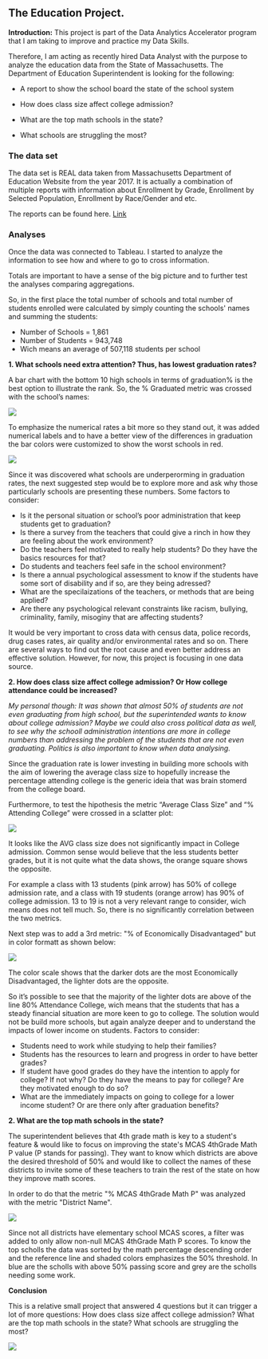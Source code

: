 ## The Education Project.

**Introduction:** This project is part of the Data Analytics Accelerator program that I am taking to improve and practice my Data Skills. 

Therefore, I am acting as recently hired Data Analyst with the purpose to analyze the education data from the State of Massachusetts. The Department of Education Superintendent is looking for the following:

- A report to show the school board the state of the school system 

- How does class size affect college admission?

- What are the top math schools in the state?

- What schools are struggling the most?


###  The data set

The data set is REAL data taken from Massachusetts Department of Education Website from the year 2017. It is actually a combination of multiple reports with information about  Enrollment by Grade, Enrollment by Selected Population, Enrollment by Race/Gender and etc. 

The reports can be found here. [Link](https://profiles.doe.mass.edu/statereport/)


###  Analyses

Once the data was connected to Tableau. I started to analyze the information to see how and where to go to cross information. 

Totals are important to have a sense of the big picture and to further test the analyses comparing aggregations. 

So, in the first place the total number of schools and total number of students enrolled were calculated by simply counting the schools' names and summing the students:

- Number of Schools = 1,861
- Number of Students = 943,748
- Wich means an average of  507,118 students per school
  

**1. What schools need extra attention? Thus, has lowest graduation rates?**

   A bar chart with the bottom 10 high schools in terms of graduation% is the best option to illustrate the rank. So, the % Graduated metric was crossed with the school’s names:


<img src="images/LowGrad_1.jpg?raw=true"/> 


To emphasize the numerical rates a bit more so they stand out, it was added numerical labels and to have a better view of the differences in graduation the bar colors were customized to show the worst schools in red.

<img src="images/LowGrad_2.jpg?raw=true"/>

Since it was discovered what schools are underperorming in graduation rates, the next suggested step would be to explore more and ask why those particularly schools are presenting these numbers. Some factors to consider:

- Is it the personal situation or school’s poor administration that keep students get to graduation? 
- Is there a survey from the teachers that could give a rinch in how they are feeling about the work environment?
- Do the teachers feel motivated to really help students? Do they have the basics resources for that?
- Do students and teachers feel safe in the school environment?
- Is there a annual psychological assessment to know if the students have some sort of disability and if so, are they being adressed?
- What are the specilaizations of the teachers, or methods that are being applied?
- Are there any psychological relevant constraints like racism, bullying, criminality, family, misoginy that are affecting students?

It would be very important to cross data with census data, police records, drug cases rates, air quality and/or environmental rates and so on. There are several ways to find out the root cause and even better address an effective solution. However, for now, this project is focusing in one data source.

**2. How does class size affect college admission? Or How college attendance could be increased?**


_My personal though: It was shown that almost 50% of students are not even graduating from high school, but the superintended wants to know about college admission? Maybe we could also cross political data as well, to see why the schooll administration intentions are more in college numbers than addressing the problem of the students that are not even graduating. Politics is also important to know when data analysing._

Since the graduation rate is lower investing in building more schools with the aim of lowering the average class size to hopefully increase the percentage attending college is the generic ideia that was brain stomerd from the college board. 

Furthermore, to test the hipothesis  the metric “Average Class Size” and “% Attending College” were crossed in a sclatter plot:


<img src="images/CollegevsClassSize_1.jpg?raw=true"/>


It looks like the AVG class size does not significantly impact in College admission. Common sense would believe that the less students better grades, but it is not quite what the data shows, the orange square shows the opposite. 

For example a class with 13 students (pink arrow) has 50% of college admission rate, and a class with 19 students (orange arrow) has 90% of college admission. 13 to 19 is not a very relevant range to consider, wich means does not tell much. So, there is no significantly correlation between the two metrics.

Next step was to add a 3rd metric: "% of Economically Disadvantaged" but in color formatt as shown below: 

<img src="images/CollegevsClassSize_2.jpg?raw=true"/>


The color scale shows that the darker dots are the most  Economically Disadvantaged, the lighter dots are the opposite. 

So it’s possible to see that the majority of the lighter dots are above of the line 80% Attendance College, wich means that the students that has a steady financial situation are more keen to go to college.
The solution would not be build more schools, but again analyze deeper and to understand the impacts of lower income on students. Factors to consider:


- Students need to work while studying to help their families?
- Students has the resources to learn and progress in order to have better grades?
- If student have good grades do they have the intention to apply for college? If not why? Do they have the means to pay for college? Are they motivated enough to do so?
- What are the immediately impacts on going to college for a lower income student? Or are there only after graduation benefits?

**2. What are the top math schools in the state?**

The superintendent believes that 4th grade math is key to a student's feature & would like to focus on improving the state's MCAS 4thGrade Math P value (P stands for passing). 
They want to know which districts are above the desired threshold of 50% and would like to collect the names of these districts to invite some of these teachers to train the rest of the state on how they improve math scores. 


In order to do that the metric "% MCAS 4thGrade Math P" was analyzed with the metric "District Name". 


<img src="images/4thGradeMath.jpg?raw=true"/>


Since not all districts have elementary school MCAS scores, a filter was added to only allow non-null MCAS 4thGrade Math P scores. To know the top scholls the data was sorted by the math percentage descending order and the reference line and shaded colors emphasizes the 50% threshold.  In blue are the scholls with above 50% passing score and grey are the scholls needing some work.

**Conclusion**

This is a relative small project that answered 4 questions but it can trigger a lot of more questions: 
How does class size affect college admission?
What are the top math schools in the state?
What schools are struggling the most?


<img src="images/Final Dashboard.jpg?raw=true"/>




